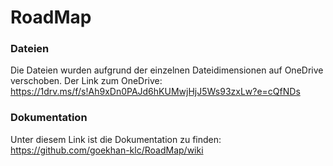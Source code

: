 # RoadMap

### Dateien
Die Dateien wurden aufgrund der einzelnen Dateidimensionen auf OneDrive verschoben.
Der Link zum OneDrive: https://1drv.ms/f/s!Ah9xDn0PAJd6hKUMwjHjJ5Ws93zxLw?e=cQfNDs



### Dokumentation
Unter diesem Link ist die Dokumentation zu finden: https://github.com/goekhan-klc/RoadMap/wiki

